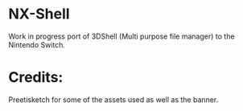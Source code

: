 # NX-Shell

Work in progress port of 3DShell (Multi purpose file manager) to the Nintendo Switch.

# Credits:

Preetisketch for some of the assets used as well as the banner.